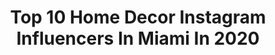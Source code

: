 ---
title: Top 10 Home Decor Instagram Influencers In Miami In 2020
description: >-
  Find top home decor Instagram influencers in Miami in 2020. Most popular hashtags: #miami #homedecor #interiordesign #home.
platform: Instagram
profiles:
  - username: "tobiasbarrios1"
    fullname: >-
      Tobias Barrios
    location: "United States"
    followers: 26695
    engagement: 213
    commentsToLikes: 0.075229
    avatar: "https://scontent-lhr8-1.cdninstagram.com/v/t51.2885-19/s320x320/89339243_2667951996821820_3307822732925730816_n.jpg?_nc_ht=scontent-lhr8-1.cdninstagram.com&_nc_ohc=qtdvP2RMiV0AX8DtZy9&oh=cfce779de026b63cc6846aebcb30515e&oe=5EBC1DC0"
    verified: false
    hashtags: "#myhope, #friends, #miamishoresvillage, #newhome"
  - username: "stikki_peaches"
    fullname: >-
      stikki_peaches
    location: "United States"
    followers: 59711
    engagement: 234
    commentsToLikes: 0.044206
    avatar: "https://scontent-ams4-1.cdninstagram.com/v/t51.2885-19/s320x320/46614220_317138719133077_4821852464871374848_n.jpg?_nc_ht=scontent-ams4-1.cdninstagram.com&_nc_ohc=uExHF7PclfAAX8JKbBJ&oh=53030231c949b930e84f5d34bb23cc97&oe=5EB455B4"
    verified: false
    hashtags: "#jungburnn, #believe, #arttherapy, #footballwave"
  - username: "realestate"
    fullname: >-
      @RealEstate
    location: "United States"
    followers: 76576
    engagement: 144
    commentsToLikes: 0.021968
    avatar: "https://scontent-lga3-1.cdninstagram.com/v/t51.2885-19/s320x320/77126686_510542859567820_6074049733343576064_n.jpg?_nc_ht=scontent-lga3-1.cdninstagram.com&_nc_ohc=Cagi4orNV1kAX_jKe6t&oh=5852c775c5e3b201abb81ea86780ddd8&oe=5EB555EE"
    verified: false
    hashtags: "#realestateagent, #kobikarp, #winecellar, #backyard"
  - username: "carlosramirezstudio"
    fullname: >-
      Carlos Ramirez
    location: "United States"
    followers: 32133
    engagement: 315
    commentsToLikes: 0.055661
    avatar: "https://scontent-lhr8-1.cdninstagram.com/v/t51.2885-19/10483385_678952798839175_2104568627_a.jpg?_nc_ht=scontent-lhr8-1.cdninstagram.com&_nc_ohc=qBU7HvLOMGAAX_6jKQV&oh=390696728bee919b7a7d9cefe80f429c&oe=5EB91FD3"
    verified: false
    hashtags: "#coastalliving, #canyonroad, #arte, #saintpete"
  - username: "fineartbling"
    fullname: >-
      Rhinestoned Designs
    location: "United States"
    followers: 3224
    engagement: 3844
    commentsToLikes: 0.041023
    avatar: "https://scontent-lhr8-1.cdninstagram.com/v/t51.2885-19/s320x320/74898681_976345802701384_5985110220592906240_n.jpg?_nc_ht=scontent-lhr8-1.cdninstagram.com&_nc_ohc=2zcq3VT2geoAX8SN30H&oh=9888511249db847362e78c66429cb9ef&oe=5EB94E8D"
    verified: false
    hashtags: "#laart, #elegantmagazine, #losangelesart, #fashion"
  - username: "therobelifeblog"
    fullname: >-
      Natalie Atick-Nunez
    location: "United States"
    followers: 102892
    engagement: 224
    commentsToLikes: 0.033202
    avatar: "https://scontent-ams4-1.cdninstagram.com/v/t51.2885-19/s320x320/47583189_325510934715284_343256101283692544_n.jpg?_nc_ht=scontent-ams4-1.cdninstagram.com&_nc_ohc=BJmBEl9x_e4AX8soak-&oh=d3e8c157c93b9d7c694ee3b90a3cec00&oe=5EB95D0B"
    verified: false
    hashtags: "#dailyootdpic, #fashioninspo, #laneigeus, #blowoutsbringhappiness"
  - username: "oxananiki"
    fullname: >-
      FASHION | INSPO | TRAVEL
    location: "United States"
    followers: 90856
    engagement: 174
    commentsToLikes: 0.084127
    avatar: "https://scontent-ams4-1.cdninstagram.com/v/t51.2885-19/s320x320/65960356_412786885988175_970551901818978304_n.jpg?_nc_ht=scontent-ams4-1.cdninstagram.com&_nc_ohc=0Zyf0uMu4bAAX-J9Vzs&oh=0460f60145fce3937eccb0ddef8fe055&oe=5EB9D8BC"
    verified: false
    hashtags: "#follow, #revolveambassador, #sports, #stayhome"
  - username: "fashionablehostess"
    fullname: >-
      Fashionable Hostess
    location: "United States"
    followers: 135514
    engagement: 84
    commentsToLikes: 0.042709
    avatar: "https://scontent-amt2-1.cdninstagram.com/v/t51.2885-19/s320x320/83194660_520011938637958_1257834477472710656_n.jpg?_nc_ht=scontent-amt2-1.cdninstagram.com&_nc_ohc=d0jDuHRZ17oAX8rcm6G&oh=226faf66c2f500ae666322e2d15c8231&oe=5EB73E1B"
    verified: false
    hashtags: "#eastertable, #stayhomewithltk, #behrpaint, #seder"
  - username: "daniella_queirolo_art"
    fullname: >-
      Daniella Queirolo Art
    location: "United States"
    followers: 6263
    engagement: 834
    commentsToLikes: 0.052921
    avatar: "https://scontent-ams4-1.cdninstagram.com/v/t51.2885-19/s320x320/80007259_500507027232224_5884517568214990848_n.jpg?_nc_ht=scontent-ams4-1.cdninstagram.com&_nc_ohc=zjDrmJPAgT0AX8ZpBkv&oh=d5f22c8c2ce3ddaccea5e49c7dd352c5&oe=5EB64D46"
    verified: false
    hashtags: "#artlover, #agoragallerynyc, #artworkinstudio, #feet"
  - username: "itsmemariasee"
    fullname: >-
      MARIA CLAUDIA
    location: "United States"
    followers: 51480
    engagement: 219
    commentsToLikes: 0.066168
    avatar: "https://scontent-lhr8-1.cdninstagram.com/v/t51.2885-19/s320x320/71015120_969403173396266_4552055147756257280_n.jpg?_nc_ht=scontent-lhr8-1.cdninstagram.com&_nc_ohc=9obMR76w9ioAX9rYMBW&oh=6b12821745f8ac3ddb7aeb01df1c4aa2&oe=5EB9DDE7"
    verified: false
    hashtags: "#stayhome, #gozamosbarato, #fridakahlo, #ootd"
---